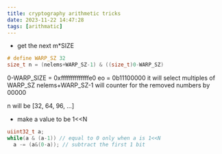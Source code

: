 ```yaml
---
title: cryptography arithmetic tricks
date: 2023-11-22 14:47:28
tags: [arithmatic]
---
```


<script
  src="https://cdn.mathjax.org/mathjax/latest/MathJax.js?config=TeX-AMS-MML_HTMLorMML"
  type="text/javascript">
</script>

- get the next m*SIZE
```cpp
# define WARP_SZ 32
size_t n = (nelems+WARP_SZ-1) & ((size_t)0-WARP_SZ)
```
0-WARP_SIZE = 0xffffffffffffffe0
eo = 0b11100000
it will select multiples of WARP_SZ
nelems+WARP_SZ-1 will counter for the removed numbers by 00000

n will be [32, 64, 96, ...]

- make a value to be 1<<N
```cpp
uiint32_t a;
while(a & (a-1)) // equal to 0 only when a is 1<<N
  a -= (a&(0-a)); // subtract the first 1 bit
```